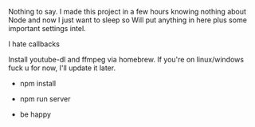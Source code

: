 Nothing to say. I made this project in a few hours knowing nothing about Node and now I just want to sleep so Will put anything in here plus some important settings intel.

I hate callbacks

Install youtube-dl and ffmpeg via homebrew. If you're on linux/windows fuck u for now, I'll update it later.

- npm install

- npm run server

- be happy